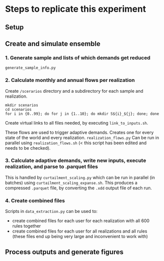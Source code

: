 # Steps to replicate this experiment

## Setup

## Create and simulate ensemble

### 1. Generate sample and lists of which demands get reduced

`generate_sample_info.py`

### 2. Calculate monthly and annual flows per realization

Create `/scerarios` directory and a subdirectory for each sample and realization.
```
mkdir scenarios
cd scenarios
for i in {0..99}; do for j in {1..10}; do mkdir S${i}_${j}; done; done
```
Create virtual links to all files needed, by executing `link_to_inputs.sh`.

These flows are used to trigger adaptive demands. Creates one for every state of the world and every realization. 
`realization_flows.py`
Can be run in parallel using `realization_flows.sh` (< this script has been edited and needs to be checked).

### 3. Calculate adaptive demands, write new inputs, execute realization, and parse to .parquet files 
This is handled by `curtailment_scaling.py` which can be run in parallel (in batches) using `curtailment_scaling_expanse.sh`.
This produces a compressed `.parquet` file, by converting the `.xdd` output file of each run. 

### 4. Create combined files
Scripts in `data_extraction.py` can be used to:
 * create combined files for each user for each realization with all 600 rules together
 * create combined files for each user for all realizations and all rules (these files end up being very large and inconvenient to work with)

## Process outputs and generate figures

